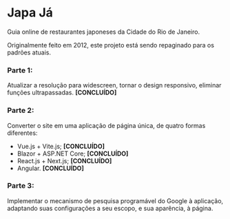 # Japa Já
Guia online de restaurantes japoneses da Cidade do Rio de Janeiro.

Originalmente feito em 2012, este projeto está sendo repaginado para os padrões atuais.

### Parte 1: 
Atualizar a resolução para widescreen, tornar o design responsivo, eliminar funções ultrapassadas. 
**[CONCLUÍDO]**

### Parte 2: 
Converter o site em uma aplicação de página única, de quatro formas diferentes: 
* Vue.js + Vite.js; **[CONCLUÍDO]**
* Blazor + ASP.NET Core; **[CONCLUÍDO]**
* React.js + Next.js; **[CONCLUÍDO]**
* Angular. **[CONCLUÍDO]**

### Parte 3: 
Implementar o mecanismo de pesquisa programável do Google à aplicação, adaptando suas configurações a seu escopo, e sua aparência, à página.
